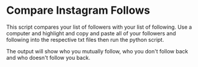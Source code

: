 # Compare Instagram Follows

This script compares your list of followers with your list of following. Use a computer and highlight and copy and paste all of your followers and following into the respective txt files then run the python script.

The output will show who you mutually follow, who you don't follow back and who doesn't follow you back.
